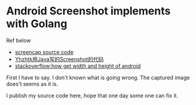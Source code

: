 Android Screenshot implements with Golang
=====================
Ref below

* [screencap source code](https://android.googlesource.com/platform/frameworks/base/+/master/cmds/screencap/screencap.cpp?autodive=0%2F)
* [Yhzhtk用Java写的Screenshot的代码](https://github.com/Yhzhtk/AiXiaoChu/blob/master/src/com/yh/aixiaochu/system/Screenshot.java)
* [stackoverflow:how get width and height of android](http://stackoverflow.com/questions/12131429/android-get-screen-size-via-c)

First I have to say. I don't known what is going wrong. The captured image does't seems as it is.

I publish my source code here, hope that one day some one can fix it.
